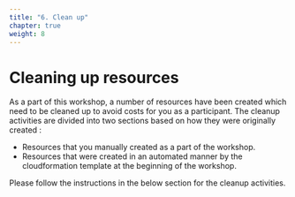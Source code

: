 ```yaml
---
title: "6. Clean up"
chapter: true
weight: 8
---
```


# Cleaning up resources

As a part of this workshop, a number of resources have been created which need to be cleaned up to avoid costs for you as a participant.
The cleanup activities are divided into two sections based on how they were originally created :
- Resources that you manually created as a part of the workshop.
- Resources that were created in an automated manner by the cloudformation template at the beginning of the workshop.

Please follow the instructions in the below section for the cleanup activities.
